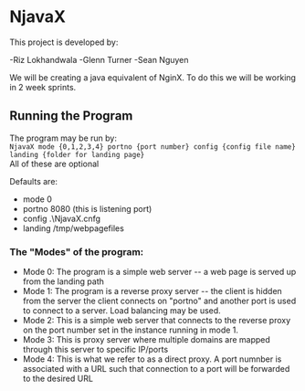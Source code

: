 # NjavaX
This project is developed by:

-Riz Lokhandwala
-Glenn Turner
-Sean Nguyen

We will be creating a java equivalent of NginX. To do this we will be working in 2 week sprints.

## Running the Program

The program may be run by:  
```NjavaX mode {0,1,2,3,4} portno {port number} config {config file name} landing {folder for landing page}```  
All of these are optional  
  
Defaults are:
- mode 0
- portno 8080 (this is listening port)
- config .\NjavaX.cnfg
- landing /tmp/webpagefiles

### The "Modes" of the program:
- Mode 0: The program is a simple web server -- a web page is served up from the landing path
- Mode 1: The program is a reverse proxy server -- the client is hidden from the server the client connects on "portno"  and another port is used to connect to a server.  Load balancing may be used.
- Mode 2: This is a simple web server that connects to the reverse proxy on the port number set in the instance running in mode 1.
- Mode 3: This is proxy server where multiple domains are mapped through this server to specific IP/ports 
- Mode 4: This is what we refer to as a direct proxy.  A port numnber is associated with a URL such that connection to a port will be forwarded to the desired URL
